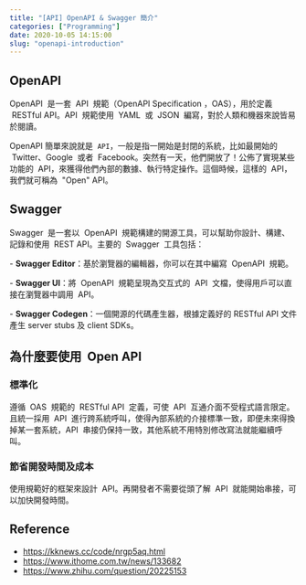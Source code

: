 ```yaml
---
title: "[API] OpenAPI & Swagger 簡介"
categories: ["Programming"]
date: 2020-10-05 14:15:00
slug: "openapi-introduction"
---
```


## OpenAPI

OpenAPI  是一套  API  規範（OpenAPI Specification ，OAS），用於定義  RESTful API。API  規範使用  YAML  或  JSON  編寫，對於人類和機器來說皆易於閱讀。

<!--more-->

OpenAPI 簡單來說就是  `API`，一般是指一開始是封閉的系統，比如最開始的  Twitter、Google  或者  Facebook。突然有一天，他們開放了！公佈了實現某些功能的  API，來獲得他們內部的數據、執行特定操作。這個時候，這樣的  API，  我們就可稱為  "Open" API。

## Swagger

Swagger  是一套以  OpenAPI  規範構建的開源工具，可以幫助你設計、構建、記錄和使用  REST API。主要的  Swagger  工具包括：

- **Swagger Editor**：基於瀏覽器的編輯器，你可以在其中編寫  OpenAPI  規範。

- **Swagger UI**：將  OpenAPI  規範呈現為交互式的  API  文檔，使得用戶可以直接在瀏覽器中調用  API。

- **Swagger Codegen**：一個開源的代碼產生器，根據定義好的 RESTful API 文件產生 server stubs 及 client SDKs。

## 為什麼要使用  Open API

### 標準化

遵循  OAS  規範的  RESTful API  定義，可使  API  互通介面不受程式語言限定。且統一採用  API  進行跨系統呼叫，使得內部系統的介接標準一致，即便未來得換掉某一套系統，API  串接仍保持一致，其他系統不用特別修改寫法就能繼續呼叫。

### 節省開發時間及成本

使用規範好的框架來設計  API。再開發者不需要從頭了解  API  就能開始串接，可以加快開發時間。

## Reference

- https://kknews.cc/code/nrgp5aq.html
- https://www.ithome.com.tw/news/133682
- https://www.zhihu.com/question/20225153
